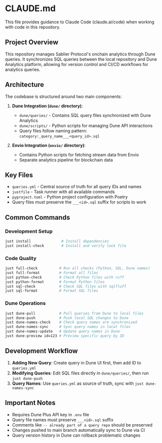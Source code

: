 # CLAUDE.md

This file provides guidance to Claude Code (claude.ai/code) when working with code in this repository.

## Project Overview

This repository manages Sablier Protocol's onchain analytics through Dune queries. It synchronizes SQL queries between
the local repository and Dune Analytics platform, allowing for version control and CI/CD workflows for analytics
queries.

## Architecture

The codebase is structured around two main components:

1. **Dune Integration (`dune/` directory)**:

   - `dune/queries/` - Contains SQL query files synchronized with Dune Analytics
   - `dune/scripts/` - Python scripts for managing Dune API interactions
   - Query files follow naming pattern: `category:_query_name___<query_id>.sql`

2. **Envio Integration (`envio/` directory)**:
   - Contains Python scripts for fetching stream data from Envio
   - Separate analytics pipeline for blockchain data

## Key Files

- `queries.yml` - Central source of truth for all query IDs and names
- `justfile` - Task runner with all available commands
- `pyproject.toml` - Python project configuration with Poetry
- Query files must preserve the `___<id>.sql` suffix for scripts to work

## Common Commands

### Development Setup

```bash
just install              # Install dependencies
just install-check        # Install and verify lock file
```

### Code Quality

```bash
just full-check          # Run all checks (Python, SQL, Dune names)
just full-format         # Format all files
just python-check        # Check Python files with ruff
just python-format       # Format Python files
just sql-check           # Check SQL files with sqlfluff
just sql-format          # Format SQL files
```

### Dune Operations

```bash
just dune-pull           # Pull queries from Dune to local files
just dune-push           # Push local SQL changes to Dune
just dune-names-check    # Check query names are synchronized
just dune-names-sync     # Sync query names in local files
just dune-names-update   # Update query names in Dune
just dune-preview id=123 # Preview specific query by ID
```

## Development Workflow

1. **Adding New Query**: Create query in Dune UI first, then add ID to `queries.yml`
2. **Modifying Queries**: Edit SQL files directly in `dune/queries/`, then run `just dune-push`
3. **Query Names**: Use `queries.yml` as source of truth, sync with `just dune-names-sync`

## Important Notes

- Requires Dune Plus API key in `.env` file
- Query file names must preserve `___<id>.sql` suffix
- Comments like `-- already part of a query repo` should be preserved
- Changes pushed to main branch automatically sync to Dune via CI
- Query version history in Dune can rollback problematic changes
